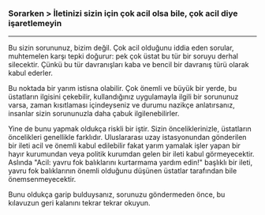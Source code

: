 ### Sorarken > İletinizi sizin için çok acil olsa bile, çok acil diye işaretlemeyin
---

Bu sizin sorununuz, bizim değil. Çok acil olduğunu iddia eden sorular, muhtemelen karşı tepki doğurur: pek çok üstat bu tür bir soruyu derhal silecektir. Çünkü bu tür davranışları kaba ve bencil bir davranış türü olarak kabul ederler.

Bu noktada bir yarım istisna olabilir. Çok önemli ve büyük bir yerde, bu üstatların ilgisini çekebilir, kullandığınız uygulamayla ilgili bir sorununuz varsa, zaman kısıtlaması içindeyseniz ve durumu nazikçe anlatırsanız, insanlar sizin sorununuzla daha çabuk ilgilenebilirler.

Yine de bunu yapmak oldukça riskli bir iştir. Sizin önceliklerinizle, üstatların öncelikleri genellikle farklıdır. Uluslararası uzay istasyonundan gönderilen bir ileti acil ve önemli kabul edilebilir fakat yarım yamalak işler yapan bir hayır kurumundan veya politik kurumdan gelen bir ileti kabul görmeyecektir. Aslında "Acil: yavru fok balıklarını kurtarmama yardım edin!" başlıklı bir ileti, yavru fok balıklarının önemli olduğunu düşünen üstatlar tarafından bile önemsenmeyecektir.

Bunu oldukça garip bulduysanız, sorunuzu göndermeden önce, bu kılavuzun geri kalanını tekrar tekrar okuyun.
